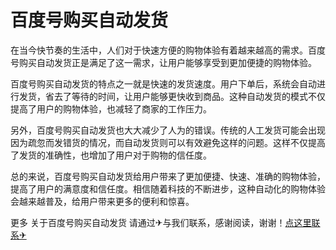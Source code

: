 # 百度号购买自动发货

在当今快节奏的生活中，人们对于快速方便的购物体验有着越来越高的需求。百度号购买自动发货正是满足了这一需求，让用户能够享受到更加便捷的购物体验。

百度号购买自动发货的特点之一就是快速的发货速度。用户下单后，系统会自动进行发货，省去了等待的时间，让用户能够更快收到商品。这种自动发货的模式不仅提高了用户的购物体验，也减轻了商家的工作压力。

另外，百度号购买自动发货也大大减少了人为的错误。传统的人工发货可能会出现因为疏忽而发错货的情况，而自动发货则可以有效避免这样的问题。这样不仅提高了发货的准确性，也增加了用户对于购物的信任度。

总的来说，百度号购买自动发货给用户带来了更加便捷、快速、准确的购物体验，提高了用户的满意度和信任度。相信随着科技的不断进步，这种自动化的购物体验会越来越普及，给用户带来更多的便利和惊喜。

更多 关于百度号购买自动发货 请通过✈与我们联系，感谢阅读，谢谢！[点这里联系✈](https://abc.k02.cc)